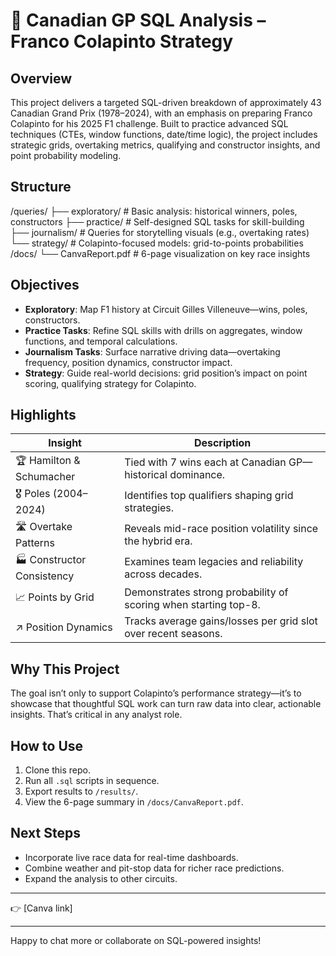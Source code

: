 # 🏁 Canadian GP SQL Analysis – Franco Colapinto Strategy

## Overview
This project delivers a targeted SQL-driven breakdown of approximately 43 Canadian Grand Prix (1978–2024), with an emphasis on preparing Franco Colapinto for his 2025 F1 challenge. Built to practice advanced SQL techniques (CTEs, window functions, date/time logic), the project includes strategic grids, overtaking metrics, qualifying and constructor insights, and point probability modeling.

## Structure

/queries/
├── exploratory/ # Basic analysis: historical winners, poles, constructors
├── practice/ # Self-designed SQL tasks for skill-building
├── journalism/ # Queries for storytelling visuals (e.g., overtaking rates)
└── strategy/ # Colapinto-focused models: grid-to-points probabilities
/docs/
└── CanvaReport.pdf # 6-page visualization on key race insights


## Objectives
- **Exploratory**: Map F1 history at Circuit Gilles Villeneuve—wins, poles, constructors.
- **Practice Tasks**: Refine SQL skills with drills on aggregates, window functions, and temporal calculations.
- **Journalism Tasks**: Surface narrative driving data—overtaking frequency, position dynamics, constructor impact.
- **Strategy**: Guide real-world decisions: grid position’s impact on point scoring, qualifying strategy for Colapinto.

## Highlights
| Insight                   | Description |
|--------------------------|-------------|
| 🏆 Hamilton & Schumacher | Tied with 7 wins each at Canadian GP—historical dominance. |
| 🎖 Poles (2004–2024)     | Identifies top qualifiers shaping grid strategies. |
| 🛣 Overtake Patterns     | Reveals mid-race position volatility since the hybrid era. |
| 🏭 Constructor Consistency | Examines team legacies and reliability across decades. |
| 📈 Points by Grid        | Demonstrates strong probability of scoring when starting top-8. |
| ↗️ Position Dynamics     | Tracks average gains/losses per grid slot over recent seasons. |

## Why This Project
The goal isn’t only to support Colapinto’s performance strategy—it’s to showcase that thoughtful SQL work can turn raw data into clear, actionable insights. That’s critical in any analyst role.

## How to Use
1. Clone this repo.
2. Run all `.sql` scripts in sequence.
3. Export results to `/results/`.
4. View the 6-page summary in `/docs/CanvaReport.pdf`.

## Next Steps
- Incorporate live race data for real-time dashboards.
- Combine weather and pit-stop data for richer race predictions.
- Expand the analysis to other circuits.

---

👉 [Canva link]

---

Happy to chat more or collaborate on SQL-powered insights!
